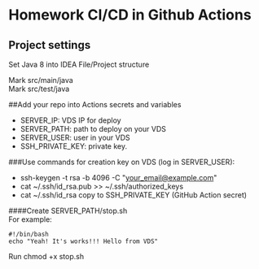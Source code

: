 # Homework CI/CD in Github Actions

## Project settings
Set Java 8 into IDEA File/Project structure

Mark src/main/java  
Mark src/test/java  

##Add your repo into Actions secrets and variables  

- SERVER_IP: VDS IP for deploy
- SERVER_PATH: path to deploy on your VDS
- SERVER_USER: user in your VDS
- SSH_PRIVATE_KEY: private key.  

###Use commands for creation key on VDS (log in SERVER_USER):  
- ssh-keygen -t rsa -b 4096 -C "your_email@example.com"  
- cat ~/.ssh/id_rsa.pub >> ~/.ssh/authorized_keys  
- cat ~/.ssh/id_rsa copy to SSH_PRIVATE_KEY (GitHub Action secret)  

####Create SERVER_PATH/stop.sh  
For example:  
``` 
#!/bin/bash
echo "Yeah! It's works!!! Hello from VDS"
```
Run chmod +x stop.sh